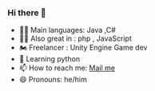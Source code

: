 ### Hi there 👋

<!--
**bongoyedaniel/bongoyedaniel** is a ✨ _special_ ✨ repository because its `README.md` (this file) appears on your GitHub profile.

Here are some ideas to get you started:
-->
- 👨‍💻 Main languages: Java ,C#
- 👨‍💻 Also great in : php , JavaScript
- 🏍 Freelancer : Unity Engine Game dev
- 📝 Learning python
- 📫 How to reach me: <a href="mailto:danielbongoye@gmail.com">Mail me</a>
- 😄 Pronouns: he/him
